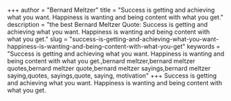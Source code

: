 +++
author = "Bernard Meltzer"
title = "Success is getting and achieving what you want. Happiness is wanting and being content with what you get."
description = "the best Bernard Meltzer Quote: Success is getting and achieving what you want. Happiness is wanting and being content with what you get."
slug = "success-is-getting-and-achieving-what-you-want-happiness-is-wanting-and-being-content-with-what-you-get"
keywords = "Success is getting and achieving what you want. Happiness is wanting and being content with what you get.,bernard meltzer,bernard meltzer quotes,bernard meltzer quote,bernard meltzer sayings,bernard meltzer saying,quotes, sayings,quote, saying, motivation"
+++
Success is getting and achieving what you want. Happiness is wanting and being content with what you get.
